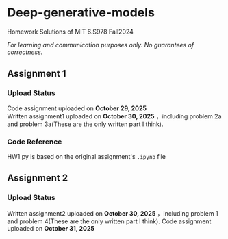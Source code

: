 # Deep-generative-models  
Homework Solutions of MIT 6.S978 Fall2024

*For learning and communication purposes only. No guarantees of correctness.*  
 
 
## Assignment 1  
### Upload Status  
Code assignment uploaded on **October 29, 2025**  
Written assignment1 uploaded on **October 30, 2025** ，including problem 2a and problem 3a(These are the only written part I think). 
### Code Reference  
HW1.py is based on the original assignment's `.ipynb` file  

## Assignment 2  
### Upload Status  
Written assignment2 uploaded on **October 30, 2025** ，including problem 1 and problem 4(These are the only written part I think). 
Code assignment uploaded on **October 31, 2025** 
 
 
